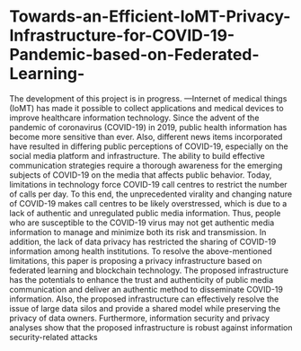# Towards-an-Efficient-IoMT-Privacy-Infrastructure-for-COVID-19-Pandemic-based-on-Federated-Learning-
The development of this project is in progress. 
—Internet of medical things (IoMT) has made it possible to collect applications and medical devices to improve healthcare information technology. Since the advent of the pandemic of coronavirus (COVID-19) in 2019, public health information has become more sensitive than ever. Also, different news items incorporated have resulted in differing public perceptions of COVID-19, especially on the social media platform and infrastructure. The ability to build effective communication strategies require a thorough awareness for the emerging subjects of COVID-19 on the media that affects public behavior. Today, limitations in technology force COVID-19 call centres to restrict the number of calls per day. To this end, the unprecedented virality and changing nature of COVID-19 makes call centres to be likely overstressed, which is due to a lack of authentic and unregulated public media information. Thus, people who are susceptible to the COVID-19 virus may not get authentic media information to manage and minimize both its risk and transmission. In addition, the lack of data privacy has restricted the sharing of COVID-19 information among health institutions. To resolve the above-mentioned limitations, this paper is proposing a privacy infrastructure based on federated learning and blockchain technology. The proposed infrastructure has the potentials to enhance the trust and authenticity of public media communication and deliver an authentic method to disseminate COVID-19 information. Also, the proposed infrastructure can effectively resolve the issue of large data silos and provide a shared model while preserving the privacy of data owners. Furthermore, information security and privacy analyses show that the proposed infrastructure is robust against information security-related attacks
